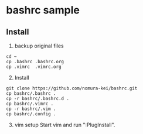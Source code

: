 # bashrc sample


## Install

1. backup original files
```
cd ~
cp .bashrc .bashrc.org
cp .vimrc  .vimrc.org
```

2. Install
```
git clone https://github.com/nomura-kei/bashrc.git
cp bashrc/.bashrc .
cp -r bashrc/.bashrc.d .
cp bashrc/.vimrc .
cp -r bashrc/.vim .
cp bashrc/.config .
```

3. vim setup
Start vim and run ":PlugInstall".

